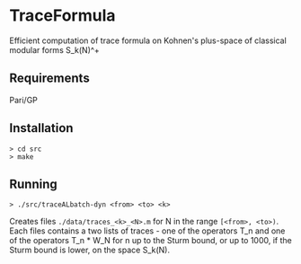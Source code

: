 # TraceFormula
 Efficient computation of trace formula on Kohnen's plus-space of classical modular forms S_k(N)^+
 
 ## Requirements
 Pari/GP
 
 ## Installation
 ```
 > cd src
 > make
 ```
 
 ## Running
 ```
 > ./src/traceALbatch-dyn <from> <to> <k>
 ```
 
 Creates files ```./data/traces_<k>_<N>.m``` for N in the range ```[<from>, <to>)```.
 Each files contains a two lists of traces - one of the operators T_n and one of the operators T_n * W_N for n up to the Sturm bound, or up to 1000, if the Sturm bound is lower, on the space S_k(N).
